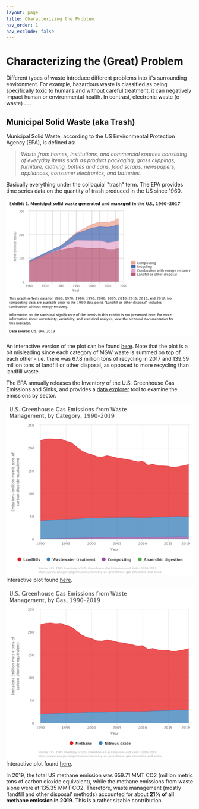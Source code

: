 ```yaml
---
layout: page
title: Characterizing the Problem
nav_order: 1
nav_exclude: false
---
```


# Characterizing the (Great) Problem

Different types of waste introduce different problems into it's surrounding environment. For example, hazardous waste is classified as being specifically toxic to humans and without careful treatment, it can negatively impact human or environmental health. In contrast, electronic waste (e-waste) . . .

## Municipal Solid Waste (aka Trash)
Municipal Solid Waste, according to the US Environmental Protection Agency (EPA), is defined as:
> *Waste from homes, institutions, and commercial sources consisting of everyday items such as product packaging, grass clippings, furniture, clothing, bottles and cans, food scraps, newspapers, appliances, consumer electronics, and batteries.*

Basically everything under the colloquial "trash" term. The EPA provides time series data on the quantity of trash produced in the US since 1960.

![MSW_time](img/problem_MSW_time.png)

An interactive version of the plot can be found [here](https://cfpub.epa.gov/roe/indicator.cfm?i=53#e). Note that the plot is a bit misleading since each category of MSW waste is summed on top of each other - i.e. there was 67.8 million tons of recycling in 2017 and 139.59 million tons of landfill or other disposal, as opposed to more recycling than landfill waste.

The EPA annually releases the Inventory of the U.S. Greenhouse Gas Emissions and Sinks, and provides a [data explorer](https://cfpub.epa.gov/ghgdata/inventoryexplorer/index.html) tool to examine the emissions by sector.

![Waste by category](img/problem_waste_category.png)
Interactive plot found [here](https://cfpub.epa.gov/ghgdata/inventoryexplorer/#waste/entiresector/allgas/category/all).

![Waste by gas](img/problem_waste_gas.png)
Interactive plot found [here](https://cfpub.epa.gov/ghgdata/inventoryexplorer/#waste/entiresector/allgas/gas/all).

In 2019, the total US methane emission was 659.71 MMT CO2 (million metric tons of carbon dioxide equivalent), while the methane emissions from waste alone were at 135.35 MMT CO2. Therefore, waste management (mostly 'landfill and other disposal' methods) accounted for about **21% of all methane emission in 2019**. This is a rather sizable contribution. 
